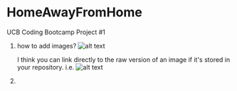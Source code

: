 # HomeAwayFromHome
UCB Coding Bootcamp Project #1 



1. how to add images?
	![alt text](http://url/to/img.png)

	I think you can link directly to the raw version of an image if it's stored in your repository. i.e.
	![alt text](https://raw.githubusercontent.com/username/projectname/branch/path/to/img.png)

2. 